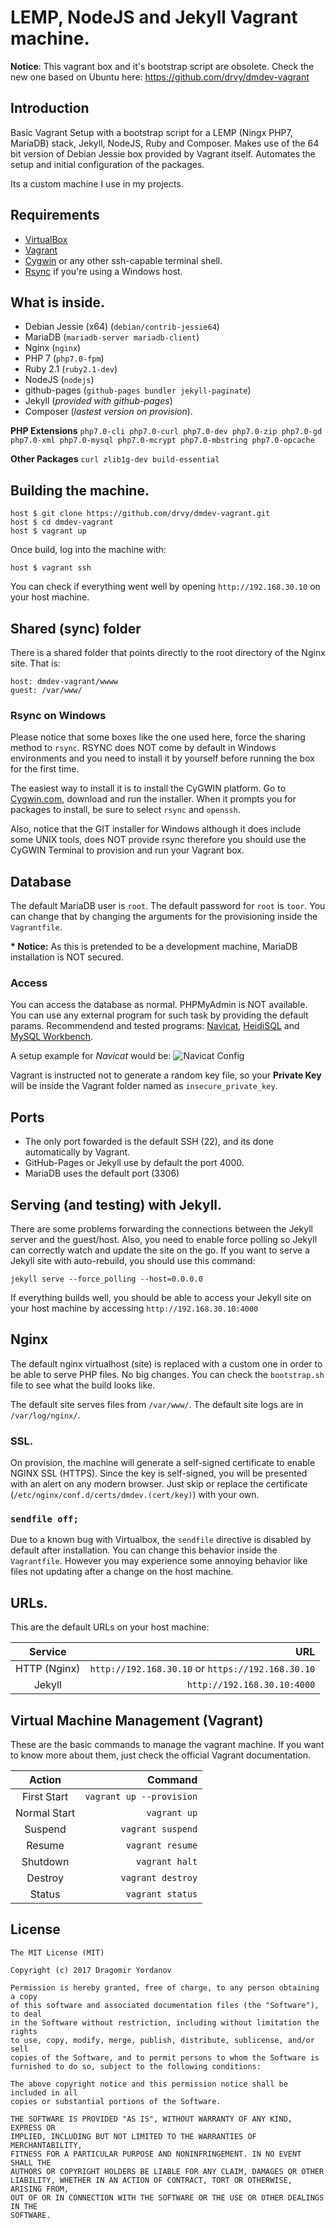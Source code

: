 # LEMP, NodeJS and Jekyll Vagrant machine.

__Notice__: This vagrant box and it's bootstrap script are obsolete. Check the new one based on Ubuntu here:
https://github.com/drvy/dmdev-vagrant

## Introduction
Basic Vagrant Setup with a bootstrap script for a LEMP (Ningx PHP7, MariaDB) stack, Jekyll, NodeJS, Ruby and Composer. Makes use of the 64 bit version of Debian Jessie box provided by Vagrant itself. Automates the setup and initial configuration of the packages.

Its a custom machine I use in my projects.

## Requirements
* [VirtualBox](https://www.virtualbox.org)
* [Vagrant](http://vagrantup.com)
* [Cygwin](https://www.cygwin.com/) or any other ssh-capable terminal shell.
* [Rsync](https://es.wikipedia.org/wiki/Rsync) if you're using a Windows host.

## What is inside.
* Debian Jessie (x64) (`debian/contrib-jessie64`)
* MariaDB (`mariadb-server mariadb-client`)
* Nginx (`nginx`)
* PHP 7 (`php7.0-fpm`)
* Ruby 2.1 (`ruby2.1-dev`)
* NodeJS (`nodejs`)
* github-pages (`github-pages bundler jekyll-paginate`)
* Jekyll (_provided with github-pages_)
* Composer (_lastest version on provision_).

__PHP Extensions__
`php7.0-cli php7.0-curl php7.0-dev php7.0-zip php7.0-gd php7.0-xml php7.0-mysql php7.0-mcrypt php7.0-mbstring php7.0-opcache`

__Other Packages__
`curl zlib1g-dev build-essential`

## Building the machine.
    host $ git clone https://github.com/drvy/dmdev-vagrant.git
    host $ cd dmdev-vagrant
    host $ vagrant up

Once build, log into the machine with:

    host $ vagrant ssh

You can check if everything went well by opening `http://192.168.30.10` on your host machine.

## Shared (sync) folder
There is a shared folder that points directly to the root directory of the  Nginx site. That is:

    host: dmdev-vagrant/wwww
    guest: /var/www/

### Rsync on Windows

Please notice that some boxes like the one used here, force the sharing method to `rsync`. RSYNC does NOT come by default in Windows environments and you need to install it by yourself before running the box for the first time.

The easiest way to install it is to install the CyGWIN platform. Go to [Cygwin.com](https://www.cygwin.com/), download and run the installer. When it prompts you for packages to install, be sure to select `rsync` and `openssh`.

Also, notice that the GIT installer for Windows although it does include some UNIX tools, does NOT provide rsync therefore you should use the CyGWIN Terminal to provision and run your Vagrant box.

## Database
The default MariaDB user is `root`. The default password for `root` is `toor`.
You can change that by changing the arguments for the provisioning inside the `Vagrantfile`.

__* Notice:__ As this is pretended to be a development machine, MariaDB installation is NOT secured.

### Access
You can access the database as normal. PHPMyAdmin is NOT available. You can use any external program for such task by providing the default params. Recommendend and tested programs: [Navicat](https://www.navicat.com/), [HeidiSQL](https://www.heidisql.com/) and [MySQL Workbench](https://www.mysql.com/products/workbench/).

A setup example for _Navicat_ would be:
![Navicat Config](https://i.imgur.com/QuVmJoQ.gif)

Vagrant is instructed not to generate a random key file, so your __Private Key__ will be inside the Vagrant folder named as `insecure_private_key`.

## Ports
- The only port fowarded is the default SSH (22), and its done automatically by Vagrant.
- GitHub-Pages or Jekyll use by default the port 4000.
- MariaDB uses the default port (3306)

## Serving (and testing) with Jekyll.
There are some problems forwarding the connections between the Jekyll server  and the guest/host. Also, you need to enable force polling so Jekyll can  correctly watch and update the site on the go. If you want to serve a Jekyll site with auto-rebuild, you should use this command:

    jekyll serve --force_polling --host=0.0.0.0

If everything builds well, you should be able to access your Jekyll site on your host machine by accessing `http://192.168.30.10:4000`

## Nginx
The default nginx virtualhost (site) is replaced with a custom one in order to be able to serve PHP files. No big changes. You can check the `bootstrap.sh` file to see what the build looks like.

The default site serves files from `/var/www/`.
The default site logs are in `/var/log/nginx/`.

### SSL.
On provision, the machine will generate a self-signed certificate to enable NGINX SSL (HTTPS). Since the key is self-signed, you will be presented with an alert on any modern browser. Just skip or replace the certificate (`/etc/nginx/conf.d/certs/dmdev.(cert/key)`) with your own.

### `sendfile off;`
Due to a known bug with Virtualbox, the `sendfile` directive is disabled by default after installation. You can change this behavior inside the `Vagrantfile`. However you may experience some annoying behavior like files not updating after a change on the host machine.

## URLs.
This are the default URLs on your host machine:

|   Service    |                                                     URL |
|:------------:|--------------------------------------------------------:|
| HTTP (Nginx) | `http://192.168.30.10` or `https://192.168.30.10`       |
| Jekyll       | `http://192.168.30.10:4000`                             |

## Virtual Machine Management (Vagrant)
These are the basic commands to manage the vagrant machine. If you want to know
more about them, just check the official Vagrant documentation.

|    Action    |                                     Command |
|:------------:|--------------------------------------------:|
| First Start  | `vagrant up --provision`                    |
| Normal Start | `vagrant up`                                |
| Suspend      | `vagrant suspend`                           |
| Resume       | `vagrant resume`                            |
| Shutdown     | `vagrant halt`                              |
| Destroy      | `vagrant destroy`                           |
| Status       | `vagrant status`                            |


## License
    The MIT License (MIT)

    Copyright (c) 2017 Dragomir Yordanov

    Permission is hereby granted, free of charge, to any person obtaining a copy
    of this software and associated documentation files (the "Software"), to deal
    in the Software without restriction, including without limitation the rights
    to use, copy, modify, merge, publish, distribute, sublicense, and/or sell
    copies of the Software, and to permit persons to whom the Software is
    furnished to do so, subject to the following conditions:

    The above copyright notice and this permission notice shall be included in all
    copies or substantial portions of the Software.

    THE SOFTWARE IS PROVIDED "AS IS", WITHOUT WARRANTY OF ANY KIND, EXPRESS OR
    IMPLIED, INCLUDING BUT NOT LIMITED TO THE WARRANTIES OF MERCHANTABILITY,
    FITNESS FOR A PARTICULAR PURPOSE AND NONINFRINGEMENT. IN NO EVENT SHALL THE
    AUTHORS OR COPYRIGHT HOLDERS BE LIABLE FOR ANY CLAIM, DAMAGES OR OTHER
    LIABILITY, WHETHER IN AN ACTION OF CONTRACT, TORT OR OTHERWISE, ARISING FROM,
    OUT OF OR IN CONNECTION WITH THE SOFTWARE OR THE USE OR OTHER DEALINGS IN THE
    SOFTWARE.
